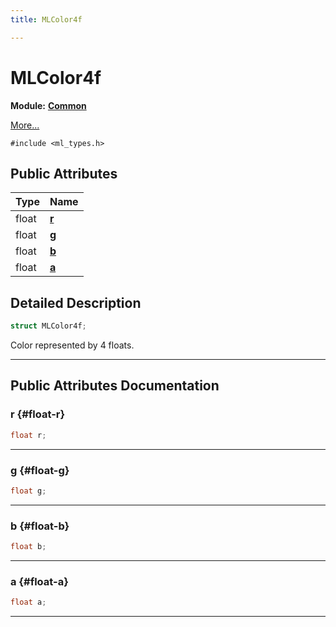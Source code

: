 ```yaml
---
title: MLColor4f

---
```


# MLColor4f

**Module:** **[Common](/versioned_docs/version-14-Jun-2023/api-ref/api/Modules/group___common/group___common.md)**



 [More...](#detailed-description)


`#include <ml_types.h>`

## Public Attributes

| Type           | Name           |
| -------------- | -------------- |
| float | **[r](/versioned_docs/version-14-Jun-2023/api-ref/api/Modules/group___common/struct_m_l_color4f.md#float-r)**  |
| float | **[g](/versioned_docs/version-14-Jun-2023/api-ref/api/Modules/group___common/struct_m_l_color4f.md#float-g)**  |
| float | **[b](/versioned_docs/version-14-Jun-2023/api-ref/api/Modules/group___common/struct_m_l_color4f.md#float-b)**  |
| float | **[a](/versioned_docs/version-14-Jun-2023/api-ref/api/Modules/group___common/struct_m_l_color4f.md#float-a)**  |

## Detailed Description

```cpp
struct MLColor4f;
```


Color represented by 4 floats. 





-----------
## Public Attributes Documentation

### r {#float-r}

```cpp
float r;
```






-----------

### g {#float-g}

```cpp
float g;
```






-----------

### b {#float-b}

```cpp
float b;
```






-----------

### a {#float-a}

```cpp
float a;
```






-----------



